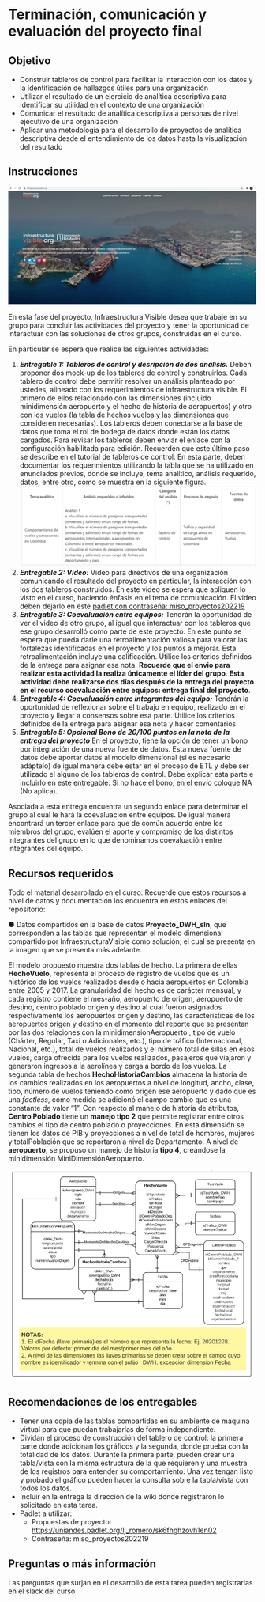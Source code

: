 # **Terminación, comunicación y evaluación del proyecto final**
## **Objetivo**
- Construir tableros de control para facilitar la interacción con los datos y la identificación de hallazgos útiles para una organización
- Utilizar el resultado de un ejercicio de analítica descriptiva para identificar su utilidad en el contexto de una organización
- Comunicar el resultado de analítica descriptiva a personas de nivel ejecutivo de una organización
- Aplicar una metodología para el desarrollo de proyectos de analítica descriptiva desde el entendimiento de los datos hasta la visualización del resultado
## **Instrucciones**

![](./Img/S210InfrestructuraVisible.png)

En esta fase del proyecto, Infraestructura Visible desea que trabaje en su grupo para concluir las actividades del proyecto y tener la oportunidad de interactuar con las soluciones de otros grupos, construidas en el curso. 

En particular se espera que realice las siguientes actividades:
1.	***Entregable 1: Tableros de control y desripción de dos análisis.*** Deben proponer dos mock-up de los tableros de control y construirlos. Cada tablero de control debe permitir resolver un análisis planteado por ustedes, alineado con los requerimientos de infraestructura visible. El primero de ellos relacionado con las dimensiones (incluido minidimensión aeropuerto y el hecho de historia de aeropuertos) y otro con los vuelos (la tabla de hechos vuelos y las dimensiones que consideren necesarias). Los tableros deben conectarse a la base de datos que toma el rol de bodega de datos donde están los datos cargados. Para revisar los tableros deben enviar el enlace con la configuración habilitada para edición. Recuerden que este último paso se describe en el tutorial de tableros de control. En esta parte, deben documentar los requerimientos utilizando la tabla que se ha utilizado en enunciados previos, donde se incluye, tema analítico, análisis requerido, datos, entre otro, como se muestra en la siguiente figura.
![](./Img/DescripcionRequerimientos.png)
2.	***Entregable 2: Video:*** Video para directivos de una organización comunicando el resultado del proyecto en particular, la interacción con los dos tableros construidos. En este video se espera que apliquen lo visto en el curso, haciendo énfasis en el tema de comunicación. El video deben dejarlo en este [padlet con contraseña: miso_proyectos202219](https://uniandes.padlet.org/lj_romero/sk6fhghzovh1en02)
3.	***Entregable 3: Coevaluación entre equipos:*** Tendrán la oportunidad de ver el video de otro grupo, al igual que interactuar con los tableros que ese grupo desarrolló como parte de este proyecto. En este punto se espera que pueda darle una retroalimentación valiosa para valorar las fortalezas identificadas en el proyecto y los puntos a mejorar. Esta retroalimentación incluye una calificación. Utilice los criterios definidos de la entrega para asignar esa nota. **Recuerde que el envio para realizar esta actividad la realiza únicamente el líder del grupo**. **Esta actividad debe realizarse dos días después de la entrega del proyecto en el recurso coevaluación entre equipos: entrega final del proyecto**.
4.	***Entregable 4: Coevaluación entre integrantes del equipo:*** Tendrán la oportunidad de reflexionar sobre el trabajo en equipo, realizado en el proyecto y llegar a consensos sobre esa parte. Utilice los criterios definidos de la entrega para asignar esa nota y hacer comentarios.
5. ***Entregable 5: Opcional Bono de 20/100 puntos en la nota de la entrega del proyecto*** En el proyecto, tiene la opción de tener un bono por integración de una nueva fuente de datos. Esta nueva fuente de datos debe aportar datos al modelo dimensional (si es necesario adáptelo) de igual manera debe estar en el proceso de ETL y debe ser utilizado el alguno de los tableros de control. Debe explicar esta parte e incluirlo en este entregable. Si no hace el bono, en el envío coloque NA (No aplica).

Asociada a esta entrega encuentra un segundo enlace para determinar el grupo al cual le hará la coevaluación entre equipos. De igual manera encontrará un tercer enlace para que de común acuerdo entre los miembros del grupo, evalúen el aporte y compromiso de los distintos integrantes del grupo en lo que denominamos coevaluación entre integrantes del equipo.

## **Recursos requeridos**
Todo el material desarrollado en el curso. Recuerde que estos recursos a nivel de datos y documentación los encuentra en estos enlaces del  repositorio:

●	Datos compartidos en la base de datos **Proyecto_DWH_sln**, que corresponden a las tablas que representan el modelo dimensional compartido por InfraestructuraVisible como solución, el cual se presenta en la imagen que se presenta más adelante.

El modelo propuesto muestra dos tablas de hecho. La primera de ellas **HechoVuelo**, representa el proceso de registro de vuelos que es un histórico de los vuelos realizados desde o hacia aeropuertos en Colombia entre 2005 y 2017. La granularidad del hecho es de carácter mensual, y cada registro contiene el mes-año, aeropuerto de origen, aeropuerto de destino, centro poblado origen y destino al cual fueron asignados respectivamente los aeropuertos origen y destino, las características de los aeropuertos origen y destino en el momento del reporte que se presentan por las dos relaciones con la minidimensionAeropuerto , tipo de vuelo (Chárter, Regular, Taxi o Adicionales, etc.), tipo de tráfico (Internacional, Nacional, etc.), total de vuelos realizados y el número total de sillas en esos vuelos, carga ofrecida para los vuelos realizados, pasajeros que viajaron y generaron ingresos a la aerolínea y carga a bordo de los vuelos. 
La segunda tabla de hechos **HechoHistoriaCambios** almacena la historia de los cambios realizados en los aeropuertos a nivel de longitud, ancho, clase, tipo, número de vuelos teniendo como origen ese aeropuerto y dado que es una *factless*, como medida se adicionó el campo cambio que es una constante de valor “1”.
Con respecto al manejo de historia de atributos, **Centro Poblado** tiene un **manejo tipo 2** que permite registrar entre otros cambios el tipo de centro poblado o proyecciones. En esta dimensión se tienen los datos de PIB y proyecciones a nivel de total de hombres, mujeres y totalPoblación que se reportaron a nivel de Departamento. A nivel de **aeropuerto**, se propuso un manejo de historia **tipo 4**, creándose la minidimensión MiniDimensiónAeropuerto.

![](./Img/ModeloDimensionalTableroDeControl.png)

## **Recomendaciones de los entregables**
- Tener una copia de las tablas compartidas en su ambiente de máquina virtual para que puedan trabajarlas de forma independiente.
- Dividan el proceso de construcción del tablero de control: la primera parte donde adicionan los gráficos y la segunda, donde prueba con la totalidad de los datos. Durante la primera parte, pueden crear una tabla/vista con la misma estructura de la que requieren y una muestra de los registros para entender su comportamiento. Una vez tengan listo y probado el gráfico pueden hacer la consulta sobre la tabla/vista con todos los datos.
- Incluir en la entrega la dirección de la wiki donde registraron lo solicitado en esta tarea.
- Padlet a utilizar:
    - Propuestas de proyecto: https://uniandes.padlet.org/lj_romero/sk6fhghzovh1en02
    - Contraseña: miso_proyectos202219
    
## **Preguntas o más información**
Las preguntas que surjan en el desarrollo de esta tarea pueden registrarlas en el slack del curso

